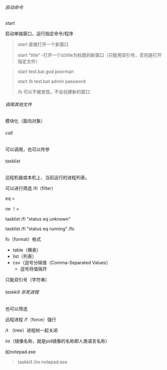 ###### 启动命令

start

启动单独窗口，运行指定命令/程序

> start 直接打开一个新窗口
>
> start ”title“ -打开一个以title为标题的新窗口（只能用双引号，否则是打开指定文件）

> start test.bat god poorman
>
> start /b test.bat admin password
>
> /b 可以不被发现，不会创建新的窗口

###### 调用其他文件

模块化（面向对象）

###### call

可以调用，也可以传参



###### tasklist

远程机器或本机上、当前运行的进程列表。

可以进行筛选 /fi（filter）

eq = 

ne ！=

tasklist /fi "status eq unknown"

tasklist /fi "status eq running" /fo

fo（format）格式

- table（横表）
- list（列表）
- csv（逗号分隔值（Comma-Separated Values）
  - 逗号将值隔开

只能双引号（字符串）

###### taskkill 杀死进程

也可以筛选

远程进程 /f（force）强行	

/t （tree）进程树一起关闭

im（镜像名称，就是pid镜像的名称即人类语言名称）

如notepad.exe

> taskkill /im notepad.exe



